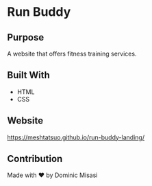 # Run Buddy

## Purpose

A website that offers fitness training services.

## Built With

- HTML
- CSS

## Website

https://meshtatsuo.github.io/run-buddy-landing/

## Contribution

Made with ❤️ by Dominic Misasi
